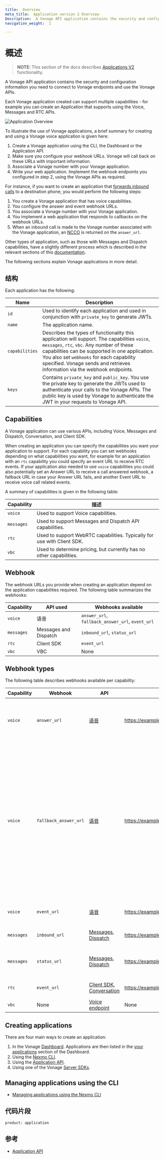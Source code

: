 ```yaml
---
title:  Overview
meta_title:  Application version 2 Overview
Description:  A Vonage API application contains the security and configuration information you need to connect to Vonage endpoints and use the Vonage APIs. (Nexmo is now Vonage)
navigation_weight:  1

---
```



概述
===

> **NOTE:** This section of the docs describes [Applications V2](/api/application.v2) functionality.

A Vonage API application contains the security and configuration information you need to connect to Vonage endpoints and use the Vonage APIs.

Each Vonage application created can support multiple capabilities - for example you can create an Application that supports using the Voice, Messages and RTC APIs.

![Application Overview](/images/nexmo_application_v2.png "Application Overview")

To illustrate the use of Vonage applications, a brief summary for creating and using a Vonage voice application is given here:

1. Create a Vonage application using the CLI, the Dashboard or the Application API.
2. Make sure you configure your webhook URLs. Vonage will call back on these URLs with important information.
3. Associate a Vonage number with your Vonage application.
4. Write your web application. Implement the webhook endpoints you configured in step 2, using the Vonage APIs as required.

For instance, if you want to create an application that [forwards inbound calls](/voice/voice-api/code-snippets/connect-an-inbound-call) to a destination phone, you would perform the following steps:

1. You create a Vonage application that has voice capabilities.
2. You configure the answer and event webhook URLs.
3. You associate a Vonage number with your Vonage application.
4. You implement a web application that responds to callbacks on the webhook URLs.
5. When an inbound call is made to the Vonage number associated with the Vonage application, an [NCCO](/voice/voice-api/ncco-reference) is returned on the `answer_url`.

Other types of application, such as those with Messages and Dispatch capabilities, have a slightly different process which is described in the relevant sections of this [documentation](/application/overview).

The following sections explain Vonage applications in more detail.

结构
---

Each application has the following:

Name | Description
-- | --
`id` | Used to identify each application and used in conjunction with `private_key` to generate JWTs.
`name` | The application name.
`capabilities` | Describes the types of functionality this application will support. The capabilities `voice`, `messages`, `rtc`, `vbc`. Any number of these capabilities can be supported in one application. You also set `webhooks` for each capability specified. Vonage sends and retrieves information via the webhook endpoints.
`keys` | Contains `private_key` and `public_key`. You use the private key to generate the JWTs used to authenticate your calls to the Vonage APIs. The public key is used by Vonage to authenticate the JWT in your requests to Vonage API.

Capabilities
------------

A Vonage application can use various APIs, including Voice, Messages and Dispatch, Conversation, and Client SDK.

When creating an application you can specify the capabilities you want your application to support. For each capability you can set webhooks depending on what capabilities you want, for example for an application with an `rtc` capability you could specify an event URL to receive RTC events. If your application also needed to use `voice` capabilities you could also potentially set an Answer URL to receive a call answered webhook, a fallback URL in case your Answer URL fails, and another Event URL to receive voice call related events.

A summary of capabilities is given in the following table:

| Capability |                                   描述                                    |
|------------|-------------------------------------------------------------------------|
| `voice`    | Used to support Voice capabilities.                                     |
| `messages` | Used to support Messages and Dispatch API capabilities.                 |
| `rtc`      | Used to support WebRTC capabilities. Typically for use with Client SDK. |
| `vbc`      | Used to determine pricing, but currently has no other capabilities.     |

Webhook
-------

The webhook URLs you provide when creating an application depend on the application capabilities required. The following table summarizes the webhooks:

| Capability |       API used        |                Webhooks available                |
|------------|-----------------------|--------------------------------------------------|
| `voice`    | 语音                    | `answer_url`, `fallback_answer_url`, `event_url` |
| `messages` | Messages and Dispatch | `inbound_url`, `status_url`                      |
| `rtc`      | Client SDK            | `event_url`                                      |
| `vbc`      | VBC                   | None                                             |

Webhook types
-------------

The following table describes webhooks available per capability:

| Capability |        Webhook        |                                    API                                     |                Example                |                                                                                                                                                                                                                                             描述                                                                                                                                                                                                                                             |
|------------|-----------------------|----------------------------------------------------------------------------|---------------------------------------|--------------------------------------------------------------------------------------------------------------------------------------------------------------------------------------------------------------------------------------------------------------------------------------------------------------------------------------------------------------------------------------------------------------------------------------------------------------------------------------------|
| `voice`    | `answer_url`          | [语音](/voice/voice-api/overview)                                            | https://example.com/webhooks/answer   | The URL that Vonage make a request to when a call is placed/received. Must return an NCCO.                                                                                                                                                                                                                                                                                                                                                                                                 |
| `voice`    | `fallback_answer_url` | [语音](/voice/voice-api/overview)                                            | https://example.com/webhooks/fallback | If the `fallback_answer_url` is set, Vonage makes a request to it if the `answer_url` is offline or returns an HTTP error code or the `event_url` is offline or returns an error code and an event is expected to return an NCCO. The `fallback_answer_url` must return an NCCO. If your `fallback_answer_url` fails after two attempts for an initial NCCO, the call is ended. If your `fallback_answer_url` fails after two attempts for a call in progress, the call flow is continued. |
| `voice`    | `event_url`           | [语音](/voice/voice-api/overview)                                            | https://example.com/webhooks/event    | Vonage will send call events (e.g. ringing, answered) to this URL.                                                                                                                                                                                                                                                                                                                                                                                                                     |
| `messages` | `inbound_url`         | [Messages](/messages/overview), [Dispatch](/dispatch/overview)             | https://example.com/webhooks/inbound  | Vonage will forward inbound messages to this URL.                                                                                                                                                                                                                                                                                                                                                                                                                                          |
| `messages` | `status_url`          | [Messages](/messages/overview), [Dispatch](/dispatch/overview)             | https://example.com/webhooks/status   | Vonage will send message status updates (for example, `delivered`, `seen`) to this URL.                                                                                                                                                                                                                                                                                                                                                                                                |
| `rtc`      | `event_url`           | [Client SDK](/client-sdk/overview), [Conversation](/conversation/overview) | https://example.com/webhooks/rtcevent | Vonage will send RTC events to this URL.                                                                                                                                                                                                                                                                                                                                                                                                                                                   |
| `vbc`      | None                  | [Voice endpoint](/voice/voice-api/ncco-reference#connect)                  | None                                  | Not used                                                                                                                                                                                                                                                                                                                                                                                                                                                                                   |

Creating applications
---------------------

There are four main ways to create an application:

1. In the Vonage [Dashboard](https://dashboard.nexmo.com). Applications are then listed in the [your applications](https://dashboard.nexmo.com/applications) section of the Dashboard.
2. Using the [Nexmo CLI](/application/nexmo-cli).
3. Using the [Application API](/api/application.v2).
4. Using one of the Vonage [Server SDKs](/tools).

Managing applications using the CLI
-----------------------------------

* [Managing applications using the Nexmo CLI](/application/nexmo-cli)

代码片段
----

```code_snippet_list
product: application
```

参考
---

* [Application API](https://developer.nexmo.com/api/application.v2)

